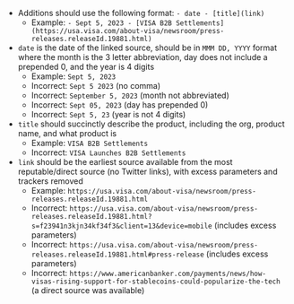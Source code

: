 - Additions should use the following format: `- date - [title](link)`
  - Example: `- Sept 5, 2023 - [VISA B2B Settlements](https://usa.visa.com/about-visa/newsroom/press-releases.releaseId.19881.html)`
- `date` is the date of the linked source, should be in `MMM DD, YYYY` format where the month is the 3 letter abbreviation, day does not include a prepended 0, and the year is 4 digits
  - Example: `Sept 5, 2023`
  - Incorrect: `Sept 5 2023` (no comma)
  - Incorrect: `September 5, 2023` (month not abbreviated)
  - Incorrect: `Sept 05, 2023` (day has prepended 0)
  - Incorrect: `Sept 5, 23` (year is not 4 digits)
- `title` should succinctly describe the product, including the org, product name, and what product is
  - Example: `VISA B2B Settlements`
  - Incorrect: `VISA Launches B2B Settlements`
- `link` should be the earliest source available from the most reputable/direct source (no Twitter links), with excess parameters and trackers removed
  - Example: `https://usa.visa.com/about-visa/newsroom/press-releases.releaseId.19881.html`
  - Incorrect: `https://usa.visa.com/about-visa/newsroom/press-releases.releaseId.19881.html?s=f23941n3kjn34kf34f3&client=13&device=mobile` (includes excess parameters)
  - Incorrect: `https://usa.visa.com/about-visa/newsroom/press-releases.releaseId.19881.html#press-release` (includes excess parameters)
  - Incorrect: `https://www.americanbanker.com/payments/news/how-visas-rising-support-for-stablecoins-could-popularize-the-tech` (a direct source was available)
